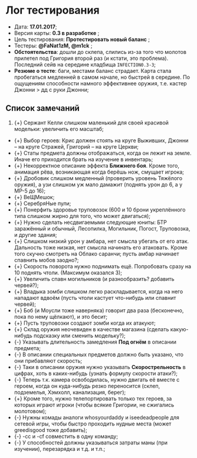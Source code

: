# Лог тестирования

* Дата: **17.01.2017**;
* Версия карты: **0.3 в разработке** ;
* Цель тестирования: **Протестировать новый баланс** ;
* Тестеры: **@FaNat1zM, @m1ck** ;
* **Обстоятельства**: дошли до склепа, слились из-за того что молотов прилетел под Григория второй раз (и кстати, это проблема). Последний сейв на середине кладбища `INFECTION0.3-3`;
* **Резюме о тесте**: баги, местами баланс страдает. Карта стала пробегаться медленней в самом начале, но быстрей в середине. По ощущениям способности намного эффективнее оружия, т.е. кастер Джонни > дд с руки Джонни;

## Список замечаний

1. {+} Сержант Келли слишком маленький для своей красивой модельки: увеличить его масштаб;
* {+} Выбор героев: Крис должен стоять на круге Выживших, Джонни &ndash; на круге Стражей, Григорий &ndash; на круге Церкви;
* {+} Статы предмета должны отображаться, когда он лежит на земле. Иначе его приходится брать на изучение в инвентарь;
* {+} Некорректное описание эффекта **Ближнего боя**. Кроме того, анимация рёва, возникающая когда берёшь нож, смущает игрока;
* {+} Дробовик слишком медленный (проверить уровень Тяжёлого оружия), а узи слишком уж мало дамажит (поднять урон до 6, а у МР-5 до 16);
* {+} ВеЩМешок;
* {+} СеребряНые пули;
* {+} Понерфить здоровье труповозок (600 и 10 брони укреплённого типа слишком жирно для того, что может двигаться);
* {+} Нужно сделать несдвигаемыми следующие юниты: БТР заражённый и обычный, Лесопилка, Могильник, Погост, Труповозка, и другие здания;
* {+} Слишком низкий урон у амбара, нет смысла убегать от его атак. Дальность тоже низкая, нет смысла начинать его атаковать. Кроме того скучно смотреть на Облако саранчи; пусть амбар начинает спавнить мобов заодно?;
* {+} Скорость поворота нужно поднимать ещё. Попробовать сразу на 10 поднять чтоли. (Максимум оказался 3);
* {+} Увеличить спавн могильников (и разнообразить? добавить червей?);
* {+} Владыка зомби слишком легко раскладывается, когда на него нападают вдвоём (пусть чтоли кастует что-нибудь или спавнит червей);
* {+} Боб (и Моусли тоже наверняка) говорит два раза (бесконечно, пока по нему щёлкают), и это бесит;
* {+} Пусть труповозки создают зомби когда их атакуют;
* {+} Склад оружия неочевиден в качестве магазина (сделать какую-нибудь подсказку или сменить модельку?);
* {-} Указывать длительность замедления **Под огнём** в описании предмета;
* {-} В описании специальных предметов должно быть указано, что они прибавляют скорость;
* {-} Таки в описании оружия нужно указывать **Скорострельность** в цифрах, хоть в каких-нибудь (узнать формулу скорости атаки?);
* {-} Теперь т.к. камера освободилась, нужно двигать её вместе с героем, когда он куда-нибудь резко переносится (склеп, подземелья, Хэмхолл, канализация, берег);
* {+} Кроме того, нужно телепортировать только тех героев, за которых играют игроки (чтобы всякие Григории, не сжигались молотовом);
* {-} Нужны комады аналоги whosyourdaddy и iseedeadpeople для сетевой игры, чтобы быстро проходить нудные места (может greedisgood тоже добавить);
* {-} -сс и -cf совместить в одну команду;
* {-} У способностей должны указываться затраты маны (при изучении), перезарядка и т.д. и т.п.;
